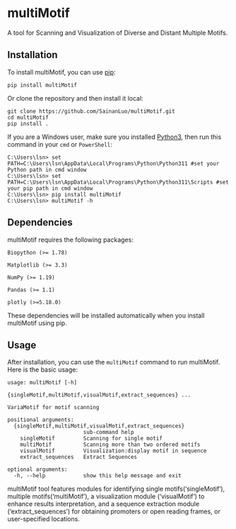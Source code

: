 # multiMotif
 A tool for Scanning and Visualization of Diverse and Distant Multiple Motifs.

## Installation

To install multiMotif, you can use [pip](https://pip.pypa.io/en/stable/installation/):

```
pip install multiMotif
```


Or clone the repository and then install it local:

```
git clone https://github.com/SainanLuo/multiMotif.git
cd multiMotif
pip install .
```

If you are a Windows user, make sure you installed [Python3](https://www.python.org/downloads/), then run this command in your `cmd` or `PowerShell`:

```
C:\Users\lsn> set PATH=C:\Users\lsn\AppData\Local\Programs\Python\Python311 #set your Python path in cmd window
C:\Users\lsn> set PATH=C:\Users\lsn\AppData\Local\Programs\Python\Python311\Scripts #set your pip path in cmd window
C:\Users\lsn> pip install multiMotif
C:\Users\lsn> multiMotif -h
```

## Dependencies

multiMotif requires the following packages:

`Biopython (>= 1.78)`

`Matplotlib (>= 3.3)`

`NumPy (>= 1.19)`

`Pandas (>= 1.1)`

`plotly (>=5.18.0)`

These dependencies will be installed automatically when you install multiMotif using pip.

## Usage

After installation, you can use the `multiMotif` command to run multiMotif. Here is the basic usage:

```
usage: multiMotif [-h]
                  {singleMotif,multiMotif,visualMotif,extract_sequences} ...

VariaMotif for motif scanning

positional arguments:
  {singleMotif,multiMotif,visualMotif,extract_sequences}
                        sub-command help
    singleMotif         Scanning for single motif
    multiMotif          Scanning more than two ordered motifs
    visualMotif         Visualization:display motif in sequence
    extract_sequences   Extract Sequences

optional arguments:
  -h, --help            show this help message and exit
```

multiMotif tool features modules for identifying single motifs(‘singleMotif’), multiple motifs(‘multiMotif’), a visualization module (‘visualMotif’) to enhance results interpretation, and a sequence extraction module (‘extract_sequences’) for obtaining promoters or open reading frames, or user-specified locations. 


